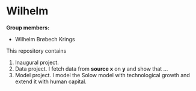 # Wilhelm

**Group members:**
- Wilhelm Brøbech Krings

This repository contains  
1. Inaugural project.
2. Data project. I fetch data from **source x** on **y** and show that ...
3. Model project. I model the Solow model with technological growth and extend it with human capital.
